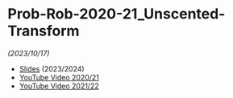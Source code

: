 # Prob-Rob-2020-21_Unscented-Transform

_(2023/10/17)_

- [Slides](/doc/lectures/prob-rob-2023-24_13_unscented_transform.pdf) (2023/2024)
- [YouTube Video 2020/21](https://youtu.be/1Xz6b4ZNpgY)
- [YouTube Video 2021/22](https://youtu.be/aQ7jycj6dW0)


